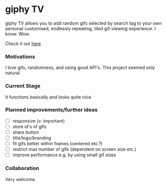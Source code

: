# giphy TV
giphy TV allows you to add random gifs selected by search tag to your own personal customised, endlessly repeating, tiled gif-viewing experience. I know. Wow.

Check it out [here](https://mattlub.github.io/giphy-tv/)

### Motivations
I love gifs, randomness, and using good API's. This project seemed only natural.

### Current Stage
It functions basically and looks quite nice.

### Planned improvements/further ideas
- [ ] responsive (v. important)
- [ ] store id's of gifs
- [ ] share button
- [ ] title/logo/branding
- [ ] fit gifs better within frames (centered etc.?)
- [ ] restrict max number of gifs (dependent on screen size etc.)
- [ ] improve performance e.g. by using small gif sizes

### Collaboration
Very welcome.
